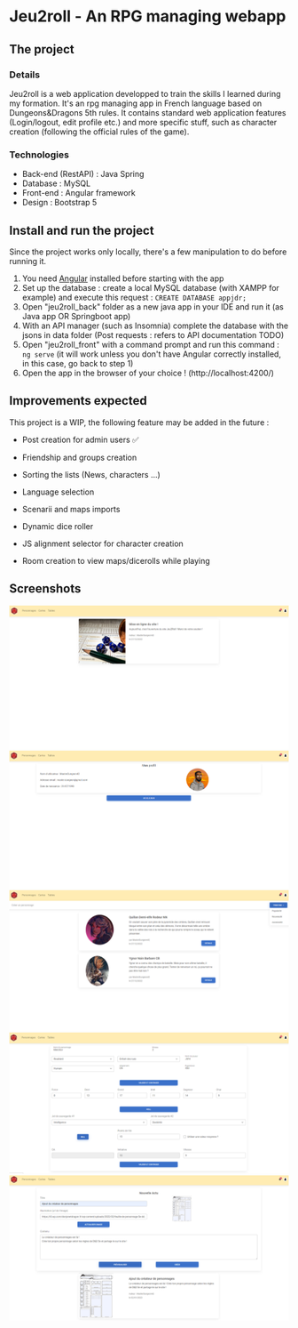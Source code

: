 # Jeu2roll - An RPG managing webapp

## The project

### Details
  Jeu2roll is a web application developped to train the skills I learned during my formation. It's an rpg managing app in French language
based on Dungeons&Dragons 5th rules. It contains standard web application features (Login/logout, edit profile etc.) and more specific stuff,
such as character creation (following the official rules of the game).

### Technologies
- Back-end (RestAPI) : Java Spring
- Database : MySQL
- Front-end : Angular framework
- Design : Bootstrap 5

## Install and run the project
  Since the project works only locally, there's a few manipulation to do before running it.
  
  1. You need [Angular](https://angular.io/guide/setup-local) installed before starting with the app
  2. Set up the database : create a local MySQL database (with XAMPP for example) and execute this request : `CREATE DATABASE appjdr;`
  3. Open "jeu2roll_back" folder as a new java app in your IDE and run it (as Java app OR Springboot app)
  4. With an API manager (such as Insomnia) complete the database with the jsons in data folder (Post requests : refers to API documentation TODO)
  5. Open "jeu2roll_front" with a command prompt and run this command : `ng serve` (it will work unless you don't have Angular correctly installed, in this case, go back to step 1)
  6. Open the app in the browser of your choice ! (http://localhost:4200/)

## Improvements expected
  This project is a WIP, the following feature may be added in the future :
  - Post creation for admin users ✅
  
  - Friendship and groups creation
  - Sorting the lists (News, characters ...)
  - Language selection
  - Scenarii and maps imports
  - Dynamic dice roller
  - JS alignment selector for character creation
  - Room creation to view maps/dicerolls while playing
  
## Screenshots
<img src="https://github.com/AGlandier/jeu2roll/blob/master/documentation/images/home.PNG"/> <img src="https://github.com/AGlandier/jeu2roll/blob/master/documentation/images/profil.PNG"/>
<img src="https://github.com/AGlandier/jeu2roll/blob/master/documentation/images/personnages.PNG"/> <img src="https://github.com/AGlandier/jeu2roll/blob/master/documentation/images/creer_personnage.PNG"/>
<img src="https://github.com/AGlandier/jeu2roll/blob/master/documentation/images/creer_actualite.PNG"/>

